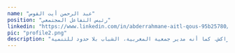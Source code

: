 ```yaml
---
name: "عبد الرحمن أيت القوس"
position: "رئيس التفاعل المجتمعي"
linkedin: "https://www.linkedin.com/in/abderrahmane-aitl-qous-95b25780/"
pic: "profile2.png"
description: "عبد الرحمن من تامسلوت، المغرب وكان نظير إيستمان أثناء كونه متطوع سلام في مسقط رأسه. لقد عمل مع العديد من منظمات المجتمع المدني المغربية والدولية وحاز على درجة البكالوريوس في علم اجتماع الشركات من جامعة القاضي عياض في مراكش. كما أنه مدير جمعية المغربية، الشباب بلا حدود للتنمية."
---
```


